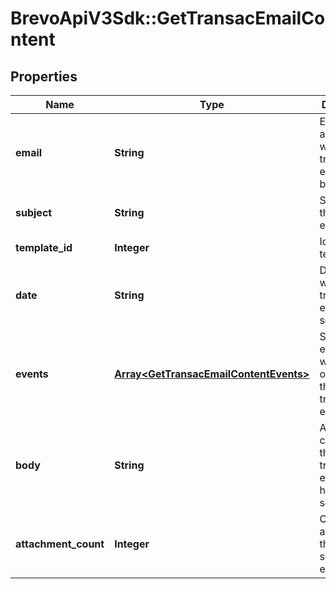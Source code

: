 # BrevoApiV3Sdk::GetTransacEmailContent

## Properties
Name | Type | Description | Notes
------------ | ------------- | ------------- | -------------
**email** | **String** | Email address to which transactional email has been sent | 
**subject** | **String** | Subject of the sent email | 
**template_id** | **Integer** | Id of the template | [optional] 
**date** | **String** | Date on which transactional email was sent | 
**events** | [**Array&lt;GetTransacEmailContentEvents&gt;**](GetTransacEmailContentEvents.md) | Series of events which occurred on the transactional email | 
**body** | **String** | Actual content of the transactional email that has been sent | 
**attachment_count** | **Integer** | Count of the attachments that were sent in the email | 


